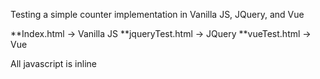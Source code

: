 Testing a simple counter implementation in Vanilla JS, JQuery, and Vue

**Index.html -> Vanilla JS
**jqueryTest.html -> JQuery
**vueTest.html -> Vue


All javascript is inline
